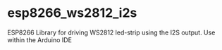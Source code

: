 # esp8266_ws2812_i2s
ESP8266 Library for driving WS2812 led-strip using the I2S output. Use within the Arduino IDE
